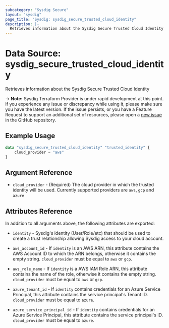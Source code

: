 ```yaml
---
subcategory: "Sysdig Secure"
layout: "sysdig"
page_title: "Sysdig: sysdig_secure_trusted_cloud_identity"
description: |-
  Retrieves information about the Sysdig Secure Trusted Cloud Identity
---
```


# Data Source: sysdig_secure_trusted_cloud_identity

Retrieves information about the Sysdig Secure Trusted Cloud Identity

-> **Note:** Sysdig Terraform Provider is under rapid development at this point. If you experience any issue or discrepancy while using it, please make sure you have the latest version. If the issue persists, or you have a Feature Request to support an additional set of resources, please open a [new issue](https://github.com/sysdiglabs/terraform-provider-sysdig/issues/new) in the GitHub repository.

## Example Usage

```terraform
data "sysdig_secure_trusted_cloud_identity" "trusted_identity" {
	cloud_provider = "aws"
}
```

## Argument Reference

* `cloud_provider` - (Required) The cloud provider in which the trusted identity will be used. Currently supported providers are `aws`, `gcp` and `azure` 


## Attributes Reference

In addition to all arguments above, the following attributes are exported:

* `identity` - Sysdig's identity (User/Role/etc) that should be used to create a trust relationship allowing Sysdig access to your cloud account.

* `aws_account_id` - If `identity` is an AWS ARN, this attribute contains the AWS Account ID to which the ARN belongs, otherwise it contains the empty string. `cloud_provider` must be equal to `aws` or `gcp`.

* `aws_role_name` - If `identity` is a AWS IAM Role ARN, this attribute contains the name of the role, otherwise it contains the empty string. `cloud_provider` must be equal to `aws` or `gcp`.

* `azure_tenant_id` - If `identity` contains credentials for an Azure Service Principal, this attribute contains the service principal's Tenant ID. `cloud_provider` must be equal to `azure`.

* `azure_service_principal_id` - If `identity` contains credentials for an Azure Service Principal, this attribute contains the service principal's ID. `cloud_provider` must be equal to `azure`.

